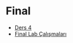 # Final

- [Ders 4](./Ders%20%C4%B0%C3%A7eri%C4%9Fi/Final/Ders%204.pdf)
- [Final Lab Çalışmaları](./Ders%20%C4%B0%C3%A7eri%C4%9Fi/Final/Final%20Lab%20%C3%87al%C4%B1%C5%9Fmalar%C4%B1.rar)
